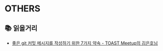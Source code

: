 # OTHERS
## :books: 읽을거리
- [좋은 git 커밋 메시지를 작성하기 위한 7가지 약속 - TOAST Meetup의 김은호님](https://meetup.toast.com/posts/106)

